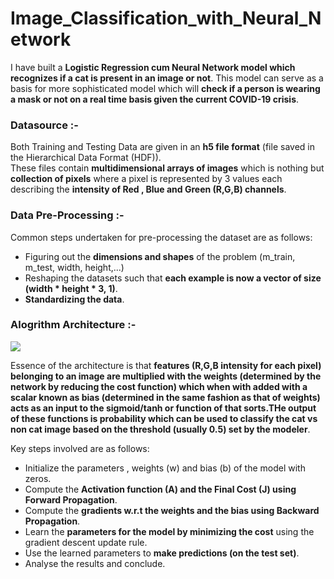 # Image_Classification_with_Neural_Network

I have built a **Logistic Regression cum Neural Network model which recognizes if a cat is present in an image or not**.
This model can serve as a basis for more sophisticated model which will **check if a person is wearing a mask or not on a real time basis given the current COVID-19 crisis**.

### Datasource :-

Both Training and Testing Data are given in an **h5 file format** (file saved in the Hierarchical Data Format (HDF)).    
These files contain **multidimensional arrays of images** which is nothing but **collection of pixels** where a pixel is represented by 3 values each describing the **intensity of Red , Blue and Green (R,G,B) channels**.

### Data Pre-Processing :-

Common steps undertaken for pre-processing the dataset are as follows:
- Figuring out the **dimensions and shapes** of the problem (m_train, m_test, width, height,...)
- Reshaping the datasets such that **each example is now a vector of size (width \* height \* 3, 1)**.
- **Standardizing the data**.

### Alogrithm Architecture :-

![](/images/Algorithm_Architecture)


Essence of the architecture is that **features (R,G,B intensity for each pixel) belonging to an image are multiplied with the weights (determined by the network by reducing the cost function) which when with added with a scalar known as bias (determined in the same fashion as that of weights) acts as an input to the sigmoid/tanh or function of that sorts.THe output of these functions is probability which can be used to classify the cat vs non cat image based on the threshold (usually 0.5) set by the modeler**.   

Key steps involved are as follows:   

   - Initialize the parameters , weights (w) and bias (b) of the model with zeros.  
   - Compute the **Activation function (A) and the Final Cost (J) using Forward Propagation**.  
   - Compute the **gradients w.r.t the weights and the bias using Backward Propagation**.  
   - Learn the **parameters for the model by minimizing the cost** using the gradient descent update rule.  
   - Use the learned parameters to **make predictions (on the test set)**.    
   - Analyse the results and conclude.
